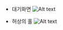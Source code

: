 * 대기화면
![Alt text](https://postfiles.pstatic.net/MjAxODExMjJfMTAx/MDAxNTQyODkzMzc2MDA1.e-BpBzQjIIN4dyONqrzkJQ5eF2FRY2aSTlA2lKbyPzEg.kM-SksUW_xttFfJGXfh04yNalULKWdnapmU2ggVwLJIg.JPEG.iju1633/image_7197966101542893335147.jpg?type=w773)

* 허상의 홀
![Alt text](https://postfiles.pstatic.net/MjAxODExMjJfMjY5/MDAxNTQyODkzMzk4Njc5.nkeW208aOTJogPMUNSf_jE3zA2rKfgCZxEmemdZHOIEg.hJ2sqRpnifg6gDRrcbyYwx0-WputgS2ITSsAwGsNINMg.JPEG.iju1633/image_1586009141542893335148.jpg?type=w773)

